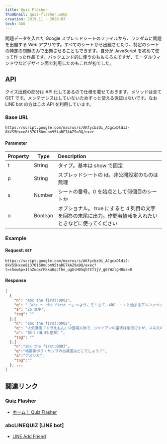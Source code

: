 ```yaml
---
title: Quiz Flasher
thumbnail: quiz-flasher.webp
creation: 2019.11 - 2020.07
tech: GAS
---
```


問題データを入れた Google スプレッドシートのファイルから、ランダムに問題を出題する Web アプリです。すべてのシートから出題させたり、特定のシートの特定の問題のみで出題させることもできます。自分が JavaScript を初めて使って作った作品です。バックエンド的に使うのももちろんですが、モーダルウィンドウなどデザイン面で利用したのもこれが初でした。

<!--more-->

## API

クイズ出題の部分は API 化してあるので仕様を載せておきます。メソッドは全て GET です。メンテナンスはしていないためずっと使える保証はないです。なお LINE bot の方はこの API を利用しています。

### Base URL

`https://script.google.com/macros/s/AKfycbzOi_ACgcxDldiJ-8kVS5Hxxe8i37O168mubm95taRE7kAZ9a9Q/exec`

#### Parameter

| Property | Type    | Description                                                                                               |
| :------- | ------- | :-------------------------------------------------------------------------------------------------------- |
| t        | String  | タイプ。基本は show で固定                                                                                |
| p        | String  | スプレッドシートの id。非公開設定のものは無理                                                             |
| s        | Number  | シートの番号。0 を始点として何個目のシートか                                                              |
| o        | Boolean | オプショナル。 true にすると 4 列目の文字を回答の末尾に出力。作問者情報を入れたいときなどに使ってください |

### Example

#### Request: `GET`

`https://script.google.com/macros/s/AKfycbzOi_ACgcxDldiJ-8kVS5Hxxe8i37O168mubm95taRE7kAZ9a9Q/exec?t=show&p=1lnZuqxrFkku0qcfhe_ugUcH05qh7If1jV_g67WzlgH0&s=0`

#### Response

```json
[
  {
    "n": "abc the first:0001",
    "q": "「abc ～ the first ～」へようこそ！さて、ABC・・・と始まるアルファベットは、全部で何文字でしょう？",
    "a": "26 文字",
    "tag": ""
  },{
    "n": "abc the first:0002",
    "q": "人気漫画『ドラえもん』の登場人物で、ジャイアンの苗字は剛田ですが、スネ夫の苗字は何でしょう？",
    "a": "骨川（滑川も正解）",
    "tag": ""
  },{
    "n":"abc the first:0003",
    "q":"格闘家ボブ・サップの出身国はどこでしょう？",
    "a":"アメリカ",
    "tag":""
  }, ...
]
```

## 関連リンク

### Quiz Flasher

- <a href="https://script.google.com/macros/s/AKfycby0uoGf4OGDKWBvfDNUERpDD2M7sny83k9Oj9D69RjDTub4E_o/exec" target="_blank">ホーム｜ Quiz Flasher</a>

### abcLINEQUIZ [LINE bot]

- <a href="https://lin.ee/DidtKli" target="_blank">LINE Add Friend</a>
